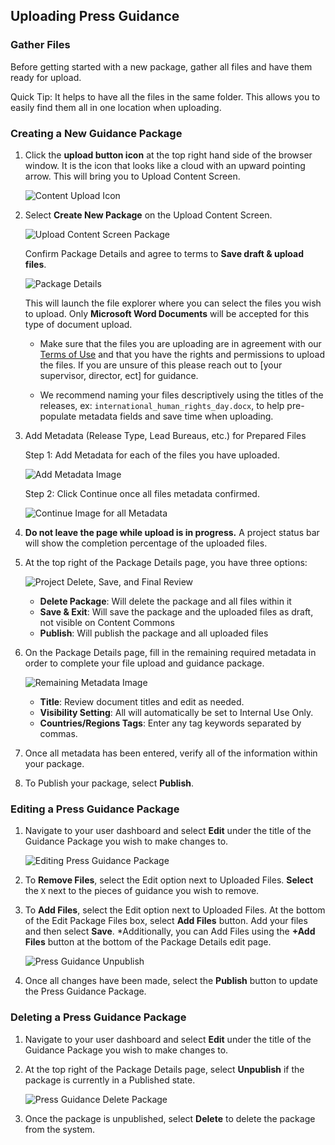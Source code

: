 ## Uploading Press Guidance

### Gather Files
Before getting started with a new package, gather all files and have them ready for upload.

Quick Tip: It helps to have all the files in the same folder. This allows you to easily find them all in one location when uploading.

### Creating a New Guidance Package
1. Click the **upload button icon** at the top right hand side of the browser window. It is the icon that looks like a cloud with an upward pointing arrow. This will bring you to Upload Content Screen.

    ![Content Upload Icon](https://iip-static-assets.s3.amazonaws.com/Images/upload_content_video_upload_icon.jpg)

2. Select **Create New Package** on the Upload Content Screen. 

    ![Upload Content Screen Package](https://iip-static-assets.s3.amazonaws.com/Images/pg_create_new_package.jpg)

    Confirm Package Details and agree to terms to **Save draft & upload files**.

    ![Package Details](https://iip-static-assets.s3.amazonaws.com/Images/pg_initial_package_details.jpg)

    This will launch the file explorer where you can select the files you wish to upload. Only **Microsoft Word Documents** will be accepted for this type of document upload.

    - Make sure that the files you are uploading are in agreement with our [Terms of Use](https://commons.america.gov/about "Terms of Use") and that you have the rights and permissions to upload the files. If you are unsure of this please reach out to [your supervisor, director, ect] for guidance.

    - We recommend naming your files descriptively using the titles of the releases, ex: `international_human_rights_day.docx`, to help pre-populate metadata fields and save time when uploading.

3. Add Metadata (Release Type, Lead Bureaus, etc.) for Prepared Files

    Step 1: Add Metadata for each of the files you have uploaded.

    ![Add Metadata Image](https://iip-static-assets.s3.amazonaws.com/Images/pg_prepare_files_one.jpg)

    Step 2: Click Continue once all files metadata confirmed.

    ![Continue Image for all Metadata](https://iip-static-assets.s3.amazonaws.com/Images/pg_prepare_files_two.jpg)

4. **Do not leave the page while upload is in progress.** A project status bar will show the completion percentage of the uploaded files.

5. At the top right of the Package Details page, you have three options:

    ![Project Delete, Save, and Final Review](https://iip-static-assets.s3.amazonaws.com/Images/pg_save_package.jpg)

    - **Delete Package**: Will delete the package and all files within it
    - **Save & Exit**: Will save the package and the uploaded files as draft, not visible on Content Commons
    - **Publish**: Will publish the package and all uploaded files

6. On the Package Details page, fill in the remaining required metadata in order to complete your file upload and guidance package.

    ![Remaining Metadata Image](https://iip-static-assets.s3.amazonaws.com/Images/pg_remaining_metadata.jpg)

    - **Title**: Review document titles and edit as needed.
    - **Visibility Setting**: All will automatically be set to Internal Use Only.
    - **Countries/Regions Tags**: Enter any tag keywords separated by commas.

7. Once all metadata has been entered, verify all of the information within your package.

8. To Publish your package, select **Publish**.

### Editing a Press Guidance Package
1. Navigate to your user dashboard and select **Edit** under the title of the Guidance Package you wish to make changes to.

    ![Editing Press Guidance Package](https://iip-static-assets.s3.amazonaws.com/Images/pg_edit_package.jpg)

2. To **Remove Files**, select the Edit option next to Uploaded Files. **Select** the `X` next to the pieces of guidance you wish to remove.

3. To **Add Files**, select the Edit option next to Uploaded Files. At the bottom of the Edit Package Files box, select **Add Files** button. Add your files and then select **Save**. *Additionally, you can Add Files using the **+Add Files** button at the bottom of the Package Details edit page.

    ![Press Guidance Unpublish](https://iip-static-assets.s3.amazonaws.com/Images/pg_unpublish_package.jpg)

4. Once all changes have been made, select the **Publish** button to update the Press Guidance Package.

### Deleting a Press Guidance Package
1. Navigate to your user dashboard and select **Edit** under the title of the Guidance Package you wish to make changes to.

2. At the top right of the Package Details page, select **Unpublish** if the package is currently in a Published state.

    ![Press Guidance Delete Package](https://iip-static-assets.s3.amazonaws.com/Images/pg_delete_package.jpg)

3. Once the package is unpublished, select **Delete** to delete the package from the system.


